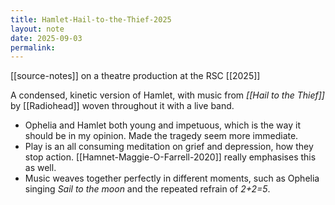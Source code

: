 ```yaml
---
title: Hamlet-Hail-to-the-Thief-2025
layout: note
date: 2025-09-03
permalink:
---
```

[[source-notes]] on a theatre production at the RSC [[2025]]

A condensed, kinetic version of Hamlet, with music from *[[Hail to the Thief]]* by [[Radiohead]] woven throughout it with a live band.

- Ophelia and Hamlet both young and impetuous, which is the way it should be in my opinion. Made the tragedy seem more immediate.
- Play is an all consuming meditation on grief and depression, how they stop action. [[Hamnet-Maggie-O-Farrell-2020]] really emphasises this as well.
- Music weaves together perfectly in different moments, such as Ophelia singing *Sail to the moon* and the repeated refrain of *2+2=5*.